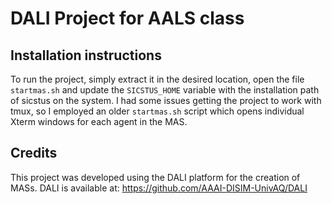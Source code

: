 # DALI Project for AALS class
## Installation instructions
To run the project, simply extract it in the desired location, open the file `startmas.sh` and update the `SICSTUS_HOME` variable with the installation path of sicstus on the system.
I had some issues getting the project to work with tmux, so I employed an older `startmas.sh` script which opens individual Xterm windows for each agent in the MAS.

## Credits
This project was developed using the DALI platform for the creation of MASs.
DALI is available at: https://github.com/AAAI-DISIM-UnivAQ/DALI
